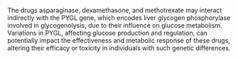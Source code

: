 The drugs asparaginase, dexamethasone, and methotrexate may interact indirectly with the PYGL gene, which encodes liver glycogen phosphorylase involved in glycogenolysis, due to their influence on glucose metabolism. Variations in PYGL, affecting glucose production and regulation, can potentially impact the effectiveness and metabolic response of these drugs, altering their efficacy or toxicity in individuals with such genetic differences.